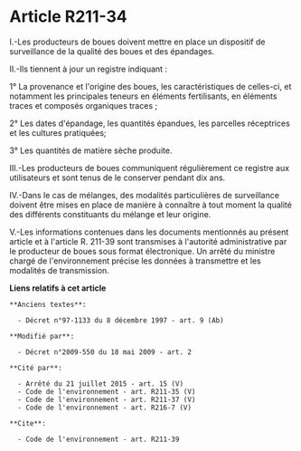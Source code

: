 # Article R211-34

I.-Les producteurs de boues doivent mettre en place un dispositif de surveillance de la qualité des boues et des épandages. 

II.-Ils tiennent à jour un registre indiquant : 

1° La provenance et l'origine des boues, les caractéristiques de celles-ci, et notamment les principales teneurs en éléments
fertilisants, en éléments traces et composés organiques traces ; 

2° Les dates d'épandage, les quantités épandues, les parcelles réceptrices et les cultures pratiquées; 

3° Les quantités de matière sèche produite. 

III.-Les producteurs de boues communiquent régulièrement ce registre aux utilisateurs et sont tenus de le conserver pendant
dix ans. 

IV.-Dans le cas de mélanges, des modalités particulières de surveillance doivent être mises en place de manière à connaître à
tout moment la qualité des différents constituants du mélange et leur origine.

V.-Les informations contenues dans les documents mentionnés au présent article et à l'article R. 211-39 sont transmises à
l'autorité administrative par le producteur de boues sous format électronique. Un arrêté du ministre chargé de
l'environnement précise les données à transmettre et les modalités de transmission.

**Liens relatifs à cet article**

	**Anciens textes**:

	  - Décret n°97-1133 du 8 décembre 1997 - art. 9 (Ab)

	**Modifié par**:

	  - Décret n°2009-550 du 18 mai 2009 - art. 2

	**Cité par**:

	  - Arrêté du 21 juillet 2015 - art. 15 (V)
	  - Code de l'environnement - art. R211-35 (V)
	  - Code de l'environnement - art. R211-37 (V)
	  - Code de l'environnement - art. R216-7 (V)

	**Cite**:

	  - Code de l'environnement - art. R211-39
